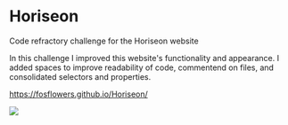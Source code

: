 # Horiseon

Code refractory challenge for the Horiseon website

In this challenge I improved this website's functionality and appearance. I added spaces to improve readability of code, commentend on files, and consolidated selectors and properties.

https://fosflowers.github.io/Horiseon/

<img src="https://courses.bootcampspot.com/courses/1551/files/1677651/preview"></img>